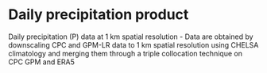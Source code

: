 # Daily precipitation product
Daily precipitation (P) data at 1 km spatial resolution - Data are obtained by downscaling CPC and GPM-LR data to 1 km spatial resolution using CHELSA climatology and merging them through a triple collocation technique on CPC GPM and ERA5
